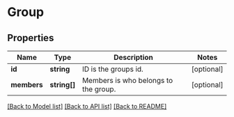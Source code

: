 # Group

## Properties
Name | Type | Description | Notes
------------ | ------------- | ------------- | -------------
**id** | **string** | ID is the groups id. | [optional] 
**members** | **string[]** | Members is who belongs to the group. | [optional] 

[[Back to Model list]](../README.md#documentation-for-models) [[Back to API list]](../README.md#documentation-for-api-endpoints) [[Back to README]](../README.md)


